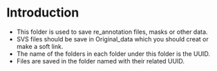 # Introduction
* This folder is used to save re_annotation files, masks or other data.
* SVS files should be save in Original_data which you should creat or make a soft link.
* The name of the folders in each folder under this folder is the UUID.
* Files are saved in the folder named with their related UUID.